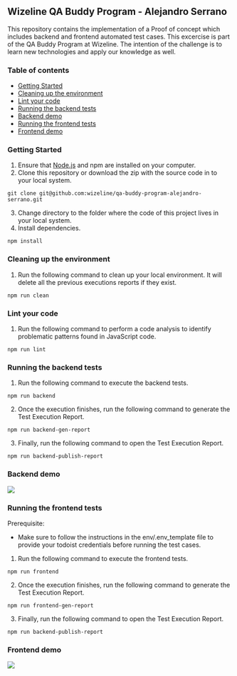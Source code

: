 ## Wizeline QA Buddy Program - Alejandro Serrano
This repository contains the implementation of a Proof of concept which includes backend and frontend automated test cases. This excercise is part of the QA Buddy Program at Wizeline. The intention of the challenge is to learn new technologies and apply our knowledge as well.

### Table of contents
 * [Getting Started](#getting-started)<br>
 * [Cleaning up the environment](#cleaning-up-the-environment)<br>
 * [Lint your code](#lint-your-code)<br>
 * [Running the backend tests](#running-the-backend-tests)<br>
 * [Backend demo](#backend-demo)<br>
 * [Running the frontend tests](#running-the-frontend-tests)<br>
 * [Frontend demo](#frontend-demo)<br>

### Getting Started
1. Ensure that [Node.js](https://nodejs.org/en/) and npm are installed on your computer.
2. Clone this repository or download the zip with the source code in to your local system.
```
git clone git@github.com:wizeline/qa-buddy-program-alejandro-serrano.git
```
3. Change directory to the folder where the code of this project lives in your local system.
4. Install dependencies.
```
npm install
```

### Cleaning up the environment
1. Run the following command to clean up your local environment. It will delete all the previous executions reports if they exist.
```
npm run clean
```

### Lint your code
1. Run the following command to perform a code analysis to identify problematic patterns found in JavaScript code.
```
npm run lint
```

### Running the backend tests
1. Run the following command to execute the backend tests.
```
npm run backend
```
2. Once the execution finishes, run the following command to generate the Test Execution Report.
```
npm run backend-gen-report
```
3. Finally, run the following command to open the Test Execution Report.
```
npm run backend-publish-report
```

### Backend demo
![](demo/demo-backend.gif)

### Running the frontend tests

Prerequisite:
* Make sure to follow the instructions in the env/.env_template file to provide your todoist credentials before running the test cases.

1. Run the following command to execute the frontend tests.
```
npm run frontend
```
2. Once the execution finishes, run the following command to generate the Test Execution Report.
```
npm run frontend-gen-report
```
3. Finally, run the following command to open the Test Execution Report.
```
npm run backend-publish-report
```

### Frontend demo
![](demo/demo-frontend.gif)